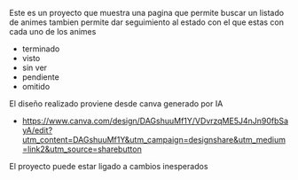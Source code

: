 Este es un proyecto que muestra una pagina que permite buscar un listado de animes
tambien permite dar seguimiento al estado con el que estas con cada uno de los animes
- terminado
- visto
- sin ver
- pendiente
- omitido
 
El diseño realizado proviene desde canva generado por IA
- https://www.canva.com/design/DAGshuuMf1Y/VDvrzqME5J4nJn90fbSayA/edit?utm_content=DAGshuuMf1Y&utm_campaign=designshare&utm_medium=link2&utm_source=sharebutton

El proyecto puede estar ligado a cambios inesperados
